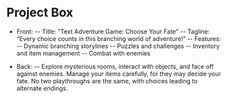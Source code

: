 # Project Box
- Front:
  -- Title: "Text Adventure Game: Choose Your Fate"
  -- Tagline: “Every choice counts in this branching world of adventure!”
  -- Features:
  -- Dynamic branching storylines
  -- Puzzles and challenges
  -- Inventory and item management
  -- Combat with enemies
  
- Back:
  -- Explore mysterious rooms, interact with objects, and face off against enemies. Manage your items carefully, for they may decide your fate. No two playthroughs are the same, with choices leading to alternate endings.
